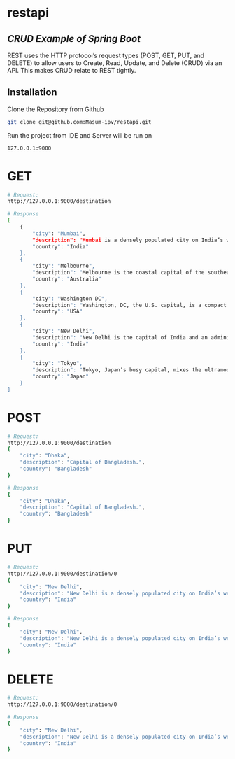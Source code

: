 # restapi
## _CRUD Example of Spring Boot_

REST uses the HTTP protocol’s request types (POST, GET, PUT, and DELETE) to allow users to Create, Read, Update, and Delete (CRUD) via an API. This makes CRUD relate to REST tightly. 


## Installation
Clone the Repository from Github
```sh
git clone git@github.com:Masum-ipv/restapi.git
```
Run the project from IDE and Server will be run on
```sh
127.0.0.1:9000
```

# GET
```sh
# Request:
http://127.0.0.1:9000/destination
```
```sh
# Response
[
    {
        "city": "Mumbai",
        "description": "Mumbai is a densely populated city on India’s west coast.",
        "country": "India"
    },
    {
        "city": "Melbourne",
        "description": "Melbourne is the coastal capital of the southeastern Australian state of Victoria.",
        "country": "Australia"
    },
    {
        "city": "Washington DC",
        "description": "Washington, DC, the U.S. capital, is a compact city on the Potomac River, bordering the states of Maryland and Virginia.",
        "country": "USA"
    },
    {
        "city": "New Delhi",
        "description": "New Delhi is the capital of India and an administrative district of the National Capital Territory of Delhi.",
        "country": "India"
    },
    {
        "city": "Tokyo",
        "description": "Tokyo, Japan’s busy capital, mixes the ultramodern and the traditional, from neon-lit skyscrapers to historic temples.",
        "country": "Japan"
    }
]
```

# POST
```sh
# Request:
http://127.0.0.1:9000/destination
{
    "city": "Dhaka",
    "description": "Capital of Bangladesh.",
    "country": "Bangladesh"
}
```
```sh
# Response
{
    "city": "Dhaka",
    "description": "Capital of Bangladesh.",
    "country": "Bangladesh"
}
```
# PUT
```sh
# Request:
http://127.0.0.1:9000/destination/0
{
    "city": "New Delhi",
    "description": "New Delhi is a densely populated city on India’s west coast.",
    "country": "India"
}
```
```sh
# Response
{
    "city": "New Delhi",
    "description": "New Delhi is a densely populated city on India’s west coast.",
    "country": "India"
}
```
# DELETE
```sh
# Request:
http://127.0.0.1:9000/destination/0
```
```sh
# Response
{
    "city": "New Delhi",
    "description": "New Delhi is a densely populated city on India’s west coast.",
    "country": "India"
}
```
